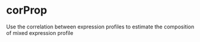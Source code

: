 # corProp

Use the correlation between expression profiles to estimate the composition of mixed expression profile


